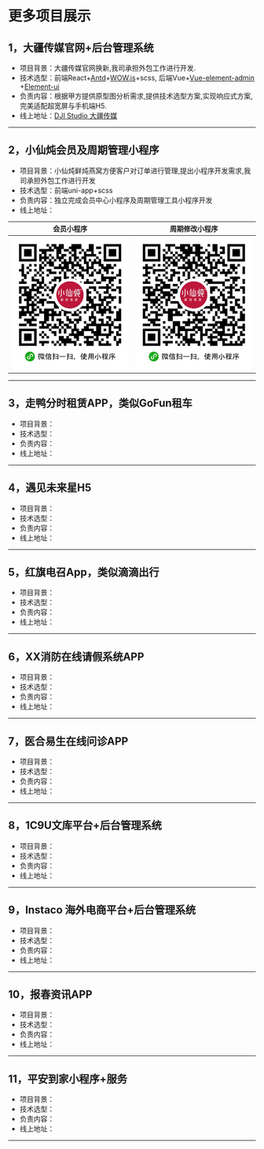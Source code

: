 # 更多项目展示

## 1，大疆传媒官网+后台管理系统
* 项目背景：大疆传媒官网换新,我司承担外包工作进行开发.
* 技术选型：前端React+[Antd](https://ant.design/index-cn)+[WOW.js](https://www.delac.io/wow/)+scss, 后端Vue+[Vue-element-admin](https://panjiachen.github.io/vue-element-admin-site/zh/) +[Element-ui](https://element.eleme.cn/#/zh-CN)
* 负责内容：根据甲方提供原型图分析需求,提供技术选型方案,实现响应式方案,完美适配超宽屏与手机端H5.
* 线上地址：[DJI Studio 大疆传媒](https://studio.dji.com/)
- - - -

## 2，小仙炖会员及周期管理小程序
* 项目背景：小仙炖鲜炖燕窝方便客户对订单进行管理,提出小程序开发需求,我司承担外包工作进行开发
* 技术选型：前端uni-app+scss
* 负责内容：独立完成会员中心小程序及周期管理工具小程序开发
* 线上地址： 

会员小程序 | 周期修改小程序
 -------------|-------------
![会员小程序](Source/xxd_vip.jpg) | ![周期修改小程序](Source/xxd_tool.jpg)

- - - -

## 3，走鸭分时租赁APP，类似GoFun租车
* 项目背景：
* 技术选型：
* 负责内容：
* 线上地址：
- - - -

## 4，遇见未来星H5
* 项目背景：
* 技术选型：
* 负责内容：
* 线上地址：
- - - -

## 5，红旗电召App，类似滴滴出行
* 项目背景：
* 技术选型：
* 负责内容：
* 线上地址：
- - - -

## 6，XX消防在线请假系统APP
* 项目背景：
* 技术选型：
* 负责内容：
* 线上地址：
- - - -

## 7，医合易生在线问诊APP
* 项目背景：
* 技术选型：
* 负责内容：
* 线上地址：
- - - -

## 8，1C9U文库平台+后台管理系统
* 项目背景：
* 技术选型：
* 负责内容：
* 线上地址：
- - - -

## 9，Instaco 海外电商平台+后台管理系统
* 项目背景：
* 技术选型：
* 负责内容：
* 线上地址：
- - - -

## 10，报春资讯APP
* 项目背景：
* 技术选型：
* 负责内容：
* 线上地址：
- - - -

## 11，平安到家小程序+服务
* 项目背景：
* 技术选型：
* 负责内容：
* 线上地址：
- - - -
